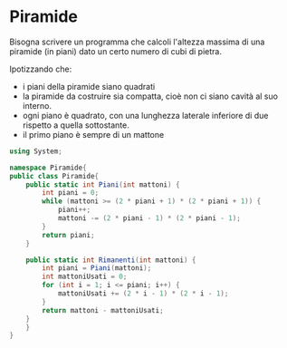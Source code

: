 # Piramide
Bisogna scrivere un programma che calcoli l'altezza massima di una piramide (in piani) dato un certo numero di cubi di pietra.

Ipotizzando che:

- i piani della piramide siano quadrati
- la piramide da costruire sia compatta, cioè non ci siano cavità al suo interno. 
- ogni piano è quadrato, con una lunghezza laterale inferiore di due rispetto a quella sottostante.
- il primo piano è sempre di un mattone

```c#
using System;

namespace Piramide{
public class Piramide{
    public static int Piani(int mattoni) {
        int piani = 0;
        while (mattoni >= (2 * piani + 1) * (2 * piani + 1)) {
            piani++;
            mattoni -= (2 * piani - 1) * (2 * piani - 1);
        }
        return piani;
    }

    public static int Rimanenti(int mattoni) {
        int piani = Piani(mattoni);
        int mattoniUsati = 0;
        for (int i = 1; i <= piani; i++) {
            mattoniUsati += (2 * i - 1) * (2 * i - 1);
        }
        return mattoni - mattoniUsati;
    }
    }
}
